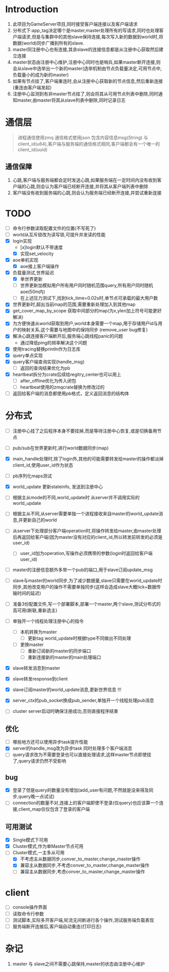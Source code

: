 # Introduction
1. 此项目为GameServer项目,同时接受客户端连接以及客户端请求
2. 分布式下:app_tag决定哪个是master,master处理所有的写请求,同时也处理客户端请求,但是与集群中的其他slave保持连接,每次写入新的数据到world时,将数据(world)同步广播到所有的slave.
3. master同注册中心也有连接,其余slave的连接信息都是从注册中心获取然后建立连接
4. master状态由注册中心维护,注册中心同时也是哨兵,如果master断开连接,则会从slave中选举出一个新的master(选举机制由节点负载量决定,可用节点中,负载量小的成为新的master)
5. 如果有节点挂了,客户端重连时,会从注册中心获取新的节点信息,然后重新连接(重连由客户端发起)
6. 注册中心监测到有非master节点挂了,则会将其从可用节点列表中删除,同时通知master,由master将其从slave列表中删除,同时记录日志
# 通信层
> 进程通信使用zmq
> 通信格式使用json 包含内容信息msg(String) 与client_id(u64),客户端与服务端的通信格式相同,客户端都会有一个唯一的client_id(uuid)
## 通信保障
1. 心跳,客户端与服务端都会定时发送心跳,如果服务端在一定时间内没有收到客户端的心跳,则会认为客户端已经断开连接,并将其从客户端列表中删除
2. 客户端没有收到服务端的心跳,则会认为服务端已经断开连接,并尝试重新连接
# TODO
- [ ] 命令行参数读取配置文件的位置(不写死了)
- [ ] world从互斥锁改为读写锁,可提升并发读的性能
- [x] login实现 
  - [x]login默认不带速度
  - [x] 实现set_velocity 

- [x] aoe单机实现
  - [x] aoe接上客户端操作
- [x] 负载量测试,世界延迟
  - [x] 单世界更新
  - [ ] 世界更新加模拟用户所有用户同时随机范围query,所有用户同时随机aoe(50m内)
  - [ ] 在上述压力测试下,找到tick_time=0.02s时,单节点可承载的最大用户数

- [x] 世界更新时,超出当前map的范围,需要重新处理加入到其他map
- [x] get_cover_map_by_scope 获取中间部分的map(为x,ylen加上符号可能更好解决)
- [x] 为方便快速从world获取到用户,world本身需要一个map,用于存储用户id与用户的映射关系,这个需要与地图中的保持同步 (remove_user bug修复)
- [x] 解决心跳连接客户端断开后,服务端心跳线程panic的问题
  - 通过降低ping的频率解决这个问题
- [x] 使用tracing替换println作为日志库
- [x] query单点实现
- [x] query客户端查询实现(handle_msg)
  - [ ] 返回的查询结果优化为pb
- [x] heartbeat拆分为crate后续给regitry_center也可以用上
  - [ ] after_offline优化为传入闭包
  - [ ] heartbeat使用的zmqcrate替换为修改过的
- [ ] 返回给客户端的消息都使用pb格式，定义返回消息的结构体
# 分布式
- [ ] 注册中心挂了之后程序本身不要挂掉,而是等待注册中心恢复,或是切换备用节点 
- [ ] pub/sub在世界更新时,进行world数据同步(map) 
- [x] main_handle处理时,除了login外,其他的可能需要转发给master的操作都淡掉client_id,使用user_id作为状态
- [ ] pb序列化maps测试
- [x] world_update 更新stateinfo, 发送到注册中心
- [ ] 根据主从mode的不同,world_update时 从server并不调用实际的world_update
- [ ] 根据主从不同,从server需要单独一个进程接收来自master的world_update消息,并更新自己的world
- [ ] 从server下处理部分客户端operation时,将操作转发给master,由master处理后再返回给客户端(因为master没有对应的client_id,所以转发前转发的必须是user_id)
  - [ ] user_id加为operation,写操作必须携带的参数(login时返回给客户端user_id)
- [ ] master的注册信息额外多带一个pub的端口,用于slave订阅update_msg
- [ ] slave与master的world同步,为了减少数据量,slave只需要在world_update时同步,其他改变用户的操作不需要单独同步(这样会造成slave大概tick+数据传输时间的延迟)
- [ ] 准备3份配置文件,写一个部署脚本,部署一个master,两个slave,测试分布式的高可用(断联,重新选主)


- [ ] 单独开一个线程处理注册中心的指令
  - [ ] 本机转换为master
    - [ ] 更新tag world_update时根据type不同做出不同处理
  - [ ] 更换master
    - [ ] 重新订阅新的master的同步端口
    - [ ] 重新连接新的master的main处理端口
- [x] slave转发消息到master
- [x] slave转发response到client
- [x] slave订阅master的world_update消息,更新世界信息
!!!
- [x] server_ctx的pub_socket换成pub_sender,单独开一个线程处理pub消息
- [ ] cluster server启动时确保注册成功,否则直接程序结束
## 优化
- [ ] 哪些地方还可以使用异步task提升性能
- [x] server的handle_msg改为异步task 同时处理多个客户端消息
- [ ] query请求改为不需要登录也可以直接处理请求,这样master节点即使挂了,query请求仍然不受影响
## bug
- [x] 登录了但是query的数量没有增加(add_user有问题,不然就是没来得及同步,query晚一点试试)
- [ ] connection的数量不对,连接上的客户端即使不登录(仅query)也应该算一个连接,client_map仅仅包含了登录的客户端
## 可用测试
- [x] Single模式下可用
- [x] Cluster模式,作为单Master节点可用
- [ ] Cluster模式,一主多从可用
  - [x] 不考虑主从数据同步,conver_to_master,change_master操作
  - [x] 兼容主从数据同步,不考虑conver_to_master,change_master操作
  - [ ] 兼容主从数据同步,考虑conver_to_master,change_master操作
# client
- [ ] console操作界面
- [ ] 读取命令行参数
- [ ] 测试脚本,实际多开客户端,轮流无间断进行各个操作,测试服务端负载表现
- [ ] 服务端断开连接后,客户端自动重连(打印日志)
# 杂记
1. master 与 slave之间不需要心跳保持,master的状态由注册中心维护
